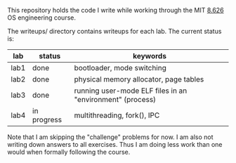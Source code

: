 This repository holds the code I write while working through the MIT
[8.626](https://pdos.csail.mit.edu/6.828/2016/) OS engineering course.

The writeups/ directory contains writeups for each lab. The current status is:

| lab  | status      | keywords                                                   |
|------|-------------|------------------------------------------------------------|
| lab1 | done        | bootloader, mode switching                                 |
| lab2 | done        | physical memory allocator, page tables                     |
| lab3 | done        | running user-mode ELF files in an "environment" (process)  |
| lab4 | in progress | multithreading, fork(), IPC                                |

Note that I am skipping the "challenge" problems for now. I am also not
writing down answers to all exercises. Thus I am doing less work than
one would when formally following the course.

